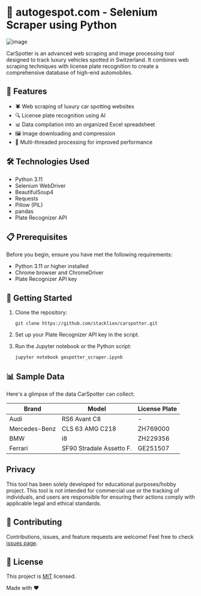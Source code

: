 # 🚗 autogespot.com - Selenium Scraper using Python 

![image](https://i.imgur.com/nFUEc1x.png)

CarSpotter is an advanced web scraping and image processing tool designed to track luxury vehicles spotted in Switzerland. It combines web scraping techniques with license plate recognition to create a comprehensive database of high-end automobiles.

## 🌟 Features

- 🕷️ Web scraping of luxury car spotting websites
- 🔍 License plate recognition using AI
- 📊 Data compilation into an organized Excel spreadsheet
- 🖼️ Image downloading and compression
- 🚀 Multi-threaded processing for improved performance

## 🛠️ Technologies Used

- Python 3.11
- Selenium WebDriver
- BeautifulSoup4
- Requests
- Pillow (PIL)
- pandas
- Plate Recognizer API

## 📋 Prerequisites

Before you begin, ensure you have met the following requirements:

- Python 3.11 or higher installed
- Chrome browser and ChromeDriver
- Plate Recognizer API key

## 🚀 Getting Started

1. Clone the repository:
   ```
   git clone https://github.com/stacklion/carspotter.git
   ```
2. Set up your Plate Recognizer API key in the script.

3. Run the Jupyter notebook or the Python script:
   ```
   jupyter notebook gespotter_scraper.ipynb
   ```

## 📊 Sample Data

Here's a glimpse of the data CarSpotter can collect:

| Brand         | Model                    | License Plate |
|---------------|--------------------------|---------------|
| Audi          | RS6 Avant C8             | -             |
| Mercedes-Benz | CLS 63 AMG C218          | ZH769000      |
| BMW           | i8                       | ZH229356      |
| Ferrari       | SF90 Stradale Assetto F. | GE251507      |

## Privacy

This tool has been solely developed for educational purposes/hobby project.
This tool is not intended for commercial use or the tracking of individuals, and users are responsible for ensuring their actions comply with applicable legal and ethical standards.

## 🤝 Contributing

Contributions, issues, and feature requests are welcome! Feel free to check [issues page](https://github.com/stacklion/carspotter/issues).

## 📝 License

This project is [MIT](https://choosealicense.com/licenses/mit/) licensed.

Made with ❤️
